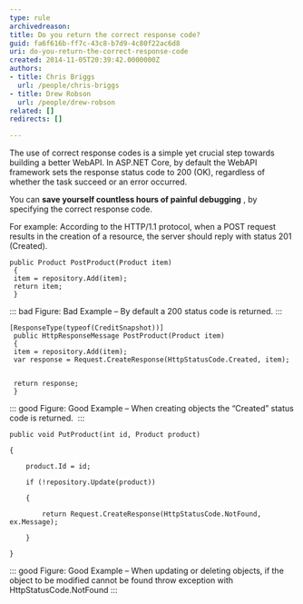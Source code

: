 ```yaml
---
type: rule
archivedreason: 
title: Do you return the correct response code?
guid: fa6f616b-ff7c-43c8-b7d9-4c80f22ac6d8
uri: do-you-return-the-correct-response-code
created: 2014-11-05T20:39:42.0000000Z
authors:
- title: Chris Briggs
  url: /people/chris-briggs
- title: Drew Robson
  url: /people/drew-robson
related: []
redirects: []

---
```


The use of correct response codes is a simple yet crucial step towards building a better WebAPI. In ASP.NET Core, by default the WebAPI framework sets the response status code to 200 (OK), regardless of whether the task succeed or an error occurred.

You can  **save yourself countless hours of painful debugging** , by specifying the correct response code.

<!--endintro-->

For example: According to the HTTP/1.1 protocol, when a POST request results in the creation of a resource, the server should reply with status 201 (Created).



```
public Product PostProduct(Product item)
 {
 item = repository.Add(item);
 return item;
 }
```

::: bad
Figure: Bad Example – By default a 200 status code is returned.
:::

```
[ResponseType(typeof(CreditSnapshot))]
 public HttpResponseMessage PostProduct(Product item)
 {
 item = repository.Add(item);
 var response = Request.CreateResponse(HttpStatusCode.Created, item);
 
         
 return response;
 }
```

::: good
Figure: Good Example – When creating objects the “Created” status code is returned. 
:::

```
public void PutProduct(int id, Product product)

{

    product.Id = id;

    if (!repository.Update(product))

    {

        return Request.CreateResponse(HttpStatusCode.NotFound, ex.Message);

    }

}
```

::: good
Figure: Good Example – When updating or deleting objects, if the object to be modified cannot be found throw exception with HttpStatusCode.NotFound
:::
